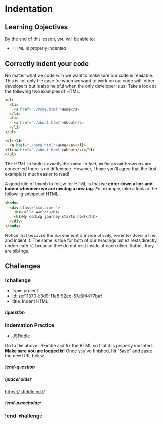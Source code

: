 # Indentation

## Learning Objectives

By the end of this lesson, you will be able to:

* HTML is properly indented

## Correctly indent your code

No matter what we code with we want to make sure our code is readable. This is not only the case for when we want to work on our code with other developers but is also helpful when the only developer is us! Take a look at the following two examples of HTML.

```html
<ul>
  <li>
    <a href="./home.html">Home</a>
  </li>
  <li>
    <a href="./about.html">About</a>
  </li>
</ul>
```

```html
<ul><li>
  <a href="./home.html">Home</a></li>
<li><a href="./about.html">About</a></li>
</ul>
```

The HTML in both is exactly the same. In fact, as far as our browsers are concerned there is no difference. However, I hope you'll agree that the first example is much easier to read!

A good rule of thumb to follow for HTML is that we **enter down a line and indent whenever we are nesting a new tag.** For example, take a look at the following snippet of HTML.

```html
<body>
  <div class="container">
    <h1>Hello World!</h1>
    <h2>My coding journey starts now!</h2>
  </div>
</body>
```

Notice that because the `div` element is inside of `body`, we enter down a line and indent it. The same is true for both of our headings but `h2` rests directly underneath `h1` because they do not nest inside of each other. Rather, they are siblings.

## Challenges

<!-- Question -->

### !challenge

* type: project
* id: aef11370-b3d9-11e8-92ed-57e3f4477ba5
* title: Indent HTML

##### !question

### Indentation Practice

* [JSFiddle](https://jsfiddle.net/gh/get/library/pure/gSchool/g67_fiddles/tree/master/indent-html)

Go to the above JSFiddle and fix the HTML so that it is properly indented. **Make sure you are logged in!** Once you've finished, hit "Save" and paste the new URL below.

##### !end-question

##### !placeholder

https://jsfiddle.net/<username>/<fiddle-id>

##### !end-placeholder

### !end-challenge
